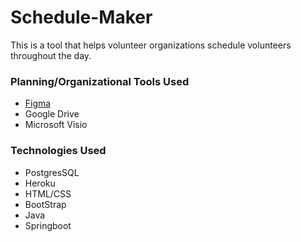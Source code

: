 # Schedule-Maker
This is a tool that helps volunteer organizations schedule volunteers throughout the day. 

### Planning/Organizational Tools Used
* [Figma](https://www.figma.com/file/lMB8UDLMxtjxCtBOx41Dg1/Volunteer-Scheduler)
* Google Drive
* Microsoft Visio 

### Technologies Used
* PostgresSQL
* Heroku 
* HTML/CSS
* BootStrap
* Java
* Springboot
